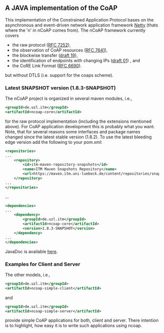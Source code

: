 ## A JAVA implementation of the CoAP

This implementation of the Constrained Application Protocol bases on the asynchronous and event-driven network
application framework [Netty](http://netty.io) (thats where the 'n' in nCoAP comes from). The nCoAP framework
currently covers

* the raw protocol ([RFC 7252](https://tools.ietf.org/html/rfc7252)),
* the observation of CoAP resources ([RFC 7641](https://tools.ietf.org/html/rfc7641)),
* the blockwise transfer ([draft 19](https://tools.ietf.org/html/draft-ietf-core-block-19)),
* the identification of endpoints with changing IPs
([draft 01](https://tools.ietf.org/html/draft-kleine-core-coap-endpoint-id-01)) , and
* the CoRE Link Format ([RFC 6690](https://tools.ietf.org/html/rfc6690)).

but without DTLS (i.e. support for the coaps scheme). 

### Latest SNAPSHOT version (1.8.3-SNAPSHOT)

The nCoAP project is organized in several maven modules, i.e.,

```xml
<groupId>de.uzl.itm</groupId>
<artifactId>ncoap-core</artifactId>
```

for the raw protocol implementation (including the extensions mentioned above). For CoAP application development this
is probably what you want. Note, that for several reasons some interfaces and package names changed since the latest
stable version (1.8.2). To use the latest bleeding edge version add the following to your pom.xml:

```xml
<repositories>
...
    <repository>
        <id>itm-maven-repository-snapshots</id>
        <name>ITM Maven Snapshots Repository</name>
        <url>https://maven.itm.uni-luebeck.de/content/repositories/snapshots</url>
    </repository>
...
</repositories>
```

...

```xml
<dependencies>
...
    <dependency>
        <groupId>de.uzl.itm</groupId>
        <artifactId>ncoap-core</artifactId>
        <version>1.8.3-SNAPSHOT</version>
    </dependency>
...
</dependencies>
```

JavaDoc is available [here](https://media.itm.uni-luebeck.de/people/kleine/javadoc/ncoap-core/1.8.3-SNAPSHOT/).


### Examples for Client and Server 

The other models, i.e.,

```xml
<groupId>de.uzl.itm</groupId>
<artifactId>ncoap-simple-client</artifactId>
```

and

```xml
<groupId>de.uzl.itm</groupId>
<artifactId>ncoap-simple-server</artifactId>
```

provide simple CoAP applications for both, client and server. There intention is to highlight, how easy it is to
write such applications using ncoap.